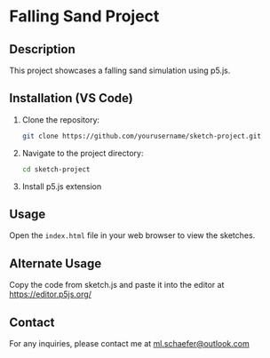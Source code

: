 # Falling Sand Project

## Description
This project showcases a falling sand simulation using p5.js. 

## Installation (VS Code)
1. Clone the repository:
    ```bash
    git clone https://github.com/yourusername/sketch-project.git
    ```
2. Navigate to the project directory:
    ```bash
    cd sketch-project
    ```
3. Install p5.js extension

## Usage
Open the `index.html` file in your web browser to view the sketches.

## Alternate Usage
Copy the code from sketch.js and paste it into the editor at https://editor.p5js.org/

## Contact
For any inquiries, please contact me at ml.schaefer@outlook.com
